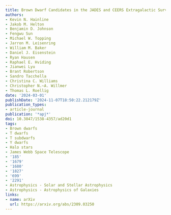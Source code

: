 ```yaml
---
title: Brown Dwarf Candidates in the JADES and CEERS Extragalactic Surveys
authors:
- Kevin N. Hainline
- Jakob M. Helton
- Benjamin D. Johnson
- Fengwu Sun
- Michael W. Topping
- Jarron M. Leisenring
- William M. Baker
- Daniel J. Eisenstein
- Ryan Hausen
- Raphael E. Hviding
- Jianwei Lyu
- Brant Robertson
- Sandro Tacchella
- Christina C. Williams
- Christopher N.~A. Willmer
- Thomas L. Roellig
date: '2024-03-01'
publishDate: '2024-11-07T18:50:22.212179Z'
publication_types:
- article-journal
publication: '*apj*'
doi: 10.3847/1538-4357/ad20d1
tags:
- Brown dwarfs
- T dwarfs
- T subdwarfs
- Y dwarfs
- Halo stars
- James Webb Space Telescope
- '185'
- '1679'
- '1680'
- '1827'
- '699'
- '2291'
- Astrophysics - Solar and Stellar Astrophysics
- Astrophysics - Astrophysics of Galaxies
links:
- name: arXiv
  url: https://arxiv.org/abs/2309.03250
---
```

